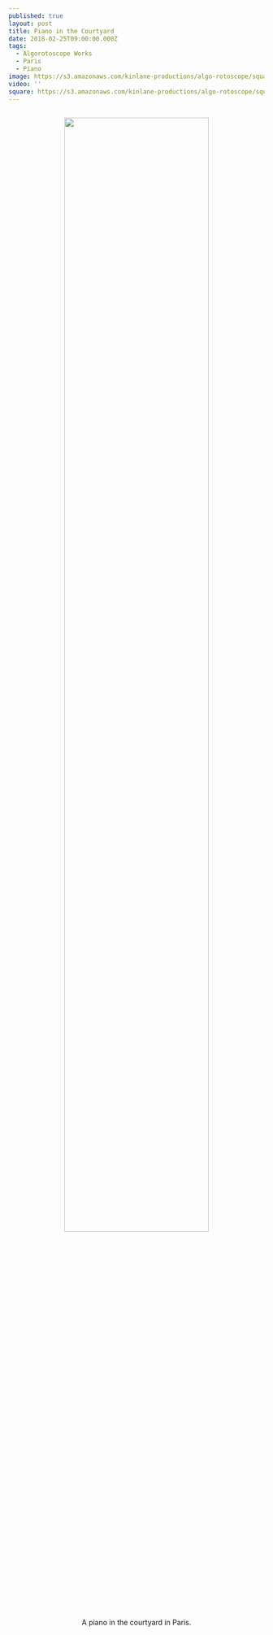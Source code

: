 ```yaml
---
published: true
layout: post
title: Piano in the Courtyard
date: 2018-02-25T09:00:00.000Z
tags:
  - Algorotoscope Works
  - Paris
  - Piano
image: https://s3.amazonaws.com/kinlane-productions/algo-rotoscope/square/97_193_800_500_0_max_0_1_-1.jpg
video: ''
square: https://s3.amazonaws.com/kinlane-productions/algo-rotoscope/square/97_193_800_500_0_max_0_1_-1_square.jpg
---
```

<p align="center"><img src="{{ page.image }}" width="75%" style="padding: 15px;" /></p>
<center>A piano in the courtyard in Paris.</center>
